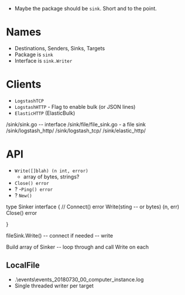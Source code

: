 * Maybe the package should be `sink`.  Short and to the point.

Names
=====
* Destinations, Senders, Sinks, Targets
* Package is `sink`
* Interface is `sink.Writer`

Clients
=======
* `LogstashTCP`
* `LogstashHTTP` - Flag to enable bulk (or JSON lines)
* `ElasticHTTP` (ElasticBulk)

/sink/sink.go -- interface
/sink/file/file_sink.go - a file sink
/sink/logstash_http/
/sink/logstash_tcp/
/sink/elastic_http/

API
===
* `Write([]blah) (n int, error)`
    * array of bytes, strings?
* `Close() error`    
* ? -`Ping() error`
* ? `New()`

type Sinker interface {
     // Connect() error 
     Write(sting -- or bytes) (n, err)
     Close() error 
     
}

fileSink.Write()
  -- connect if needed
  -- write


Build array of Sinker 
-- loop through and call Write on each

LocalFile
---------
* .\events\events_20180730_00_computer_instance.log
* Single threaded writer per target

